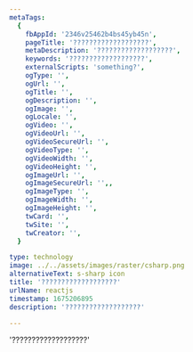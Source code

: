 ```yaml
---
metaTags:
  {
    fbAppId: '2346v25462b4bs45yb45n',
    pageTitle: '???????????????????',
    metaDescription: '???????????????????',
    keywords: '???????????????????',
    externalScripts: 'something?',
    ogType: '',
    ogUrl: '',
    ogTitle: '',
    ogDescription: '',
    ogImage: '',
    ogLocale: '',
    ogVideo: '',
    ogVideoUrl: '',
    ogVideoSecureUrl: '',
    ogVideoType: '',
    ogVideoWidth: '',
    ogVideoHeight: '',
    ogImageUrl: '',
    ogImageSecureUrl: '',,
    ogImageType: '',
    ogImageWidth: '',
    ogImageHeight: '',
    twCard: '',
    twSite: '',
    twCreator: '',
  }

type: technology
image: ../../assets/images/raster/csharp.png
alternativeText: s-sharp icon
title: '???????????????????'
urlName: reactjs
timestamp: 1675206895
description: '???????????????????'

---
```


'???????????????????'

